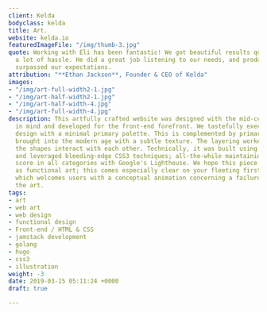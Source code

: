 ```yaml
---
client: Kelda
bodyclass: kelda
title: Art.
website: kelda.io
featuredImageFile: "/img/thumb-3.jpg"
quote: Working with Eli has been fantastic! We got beautiful results quickly, without
  a lot of hassle. He did a great job listening to our needs, and producing work that
  surpassed our expectations.
attribution: "**Ethan Jackson**, Founder & CEO of Kelda"
images:
- "/img/art-full-width2-1.jpg"
- "/img/art-half-width2-1.jpg"
- "/img/art-half-width-4.jpg"
- "/img/art-full-width-4.jpg"
description: This artfully crafted website was designed with the mid-century minimalist
  in mind and developed for the front-end forefront. We tastefully executed a beautiful
  design with a minimal primary palette. This is complemented by primary shapes but
  brought into the modern age with a subtle texture. The layering worked well to let
  the shapes interact with each other. Technically, it was built using the JAMstack
  and leveraged bleeding-edge CSS3 techniques; all-the-while maintaining a perfect
  score in all categories with Google's Lighthouse. We hope this piece is recognized
  as functional art; this comes especially clear on your fleeting first-time visit
  which welcomes users with a conceptual animation concerning a failure to focus.  Enjoy
  the art.
tags:
- art
- web art
- web design
- functional design
- Front-end / HTML & CSS
- jamstack development
- golang
- hugo
- css3
- illustration
weight: -3
date: 2019-03-15 05:11:24 +0000
draft: true

---
```

